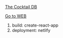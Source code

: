 [The Cocktail DB](https://www.thecocktaildb.com)

[Go to WEB](https://c0cktail.netlify.app/)

1. build: create-react-app
2. deployment: netlify
